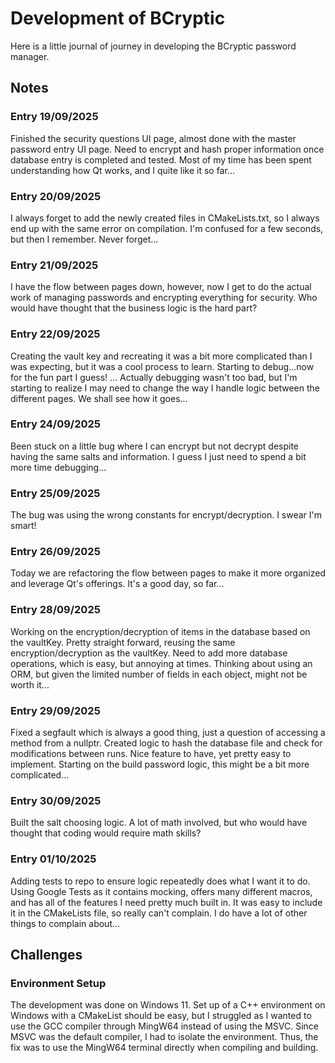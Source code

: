 # Development of BCryptic
Here is a little journal of journey in developing the BCryptic password manager. 

## Notes

### Entry 19/09/2025
Finished the security questions UI page, almost done with the master password entry UI page. Need to encrypt and hash proper information once database entry is completed and tested. Most of my time has been spent understanding how Qt works, and I quite like it so far...

### Entry 20/09/2025
I always forget to add the newly created files in CMakeLists.txt, so I always end up with the same error on compilation. I'm confused for a few seconds, but then I remember. Never forget...

### Entry 21/09/2025
I have the flow between pages down, however, now I get to do the actual work of managing passwords and encrypting everything for security. Who would have thought that the business logic is the hard part?

### Entry 22/09/2025
Creating the vault key and recreating it was a bit more complicated than I was expecting, but it was a cool process to learn. Starting to debug...now for the fun part I guess! ... Actually debugging wasn't too bad, but I'm starting to realize I may need to change the way I handle logic between the different pages. We shall see how it goes...

### Entry 24/09/2025
Been stuck on a little bug where I can encrypt but not decrypt despite having the same salts and information. I guess I just need to spend a bit more time debugging...

### Entry 25/09/2025
The bug was using the wrong constants for encrypt/decryption. I swear I'm smart!

### Entry 26/09/2025
Today we are refactoring the flow between pages to make it more organized and leverage Qt's offerings. It's a good day, so far...

### Entry 28/09/2025
Working on the encryption/decryption of items in the database based on the vaultKey. Pretty straight forward, reusing the same encryption/decryption as the vaultKey. Need to add more database operations, which is easy, but annoying at times. Thinking about using an ORM, but given the limited number of fields in each object, might not be worth it...

### Entry 29/09/2025
Fixed a segfault which is always a good thing, just a question of accessing a method from a nullptr. Created logic to hash the database file and check for modifications between runs. Nice feature to have, yet pretty easy to implement. Starting on the build password logic, this might be a bit more complicated...

### Entry 30/09/2025
Built the salt choosing logic. A lot of math involved, but who would have thought that coding would require math skills?

### Entry 01/10/2025
Adding tests to repo to ensure logic repeatedly does what I want it to do. Using Google Tests as it contains mocking, offers many different macros, and has all of the features I need pretty much built in. It was easy to include it in the CMakeLists file, so really can't complain. I do have a lot of other things to complain about...

## Challenges

### Environment Setup
The development was done on Windows 11. Set up of a C++ environment on Windows with a CMakeList should be easy, but I struggled as I wanted to use the GCC compiler through MingW64 instead of using the MSVC. Since MSVC was the default compiler, I had to isolate the environment. Thus, the fix was to use the MingW64 terminal directly when compiling and building. 